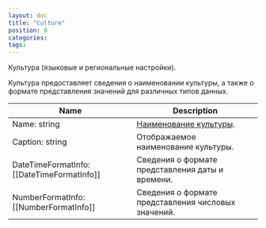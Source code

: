 ```yaml
---
layout: doc
title: "Culture"
position: 0
categories: 
tags: 
---
```


Культура (языковые и региональные настройки).

Культура предоставляет сведения о наименовании культуры, а также о формате представления значений для различных типов данных.

  


|Name|Description|
|----|-----------|
|Name: string|[Наименование культуры](http://tools.ietf.org/html/rfc5646).|
|Caption: string|Отображаемое наименование культуры.|
|DateTimeFormatInfo: [[DateTimeFormatInfo]]|Сведения о формате представления даты и времени.|
|NumberFormatInfo: [[NumberFormatInfo]]|Сведения о формате представления числовых значений.|

  


  


